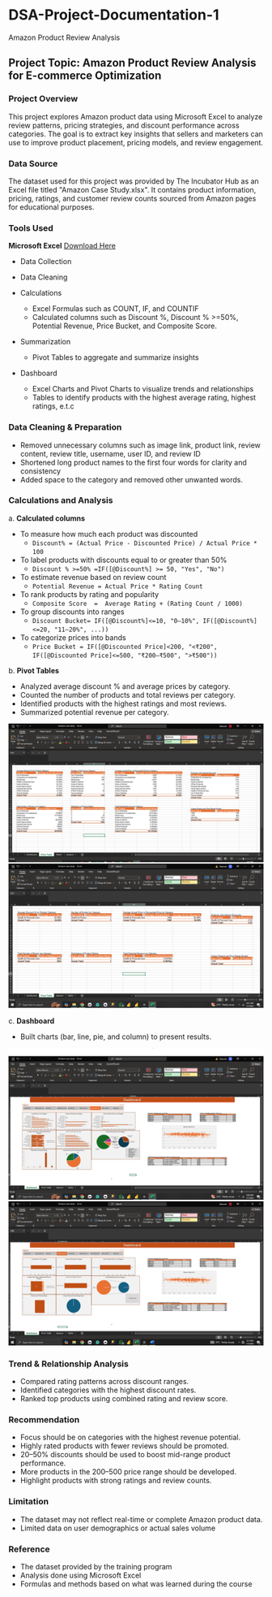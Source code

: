# DSA-Project-Documentation-1
Amazon Product Review Analysis

## Project Topic: Amazon Product Review Analysis for E-commerce Optimization

### Project Overview
This project explores Amazon product data using Microsoft Excel to analyze review patterns, pricing strategies, and discount performance across categories. The goal is to extract key insights that sellers and marketers can use to improve product placement, pricing models, and review engagement.

### Data Source
The dataset used for this project was provided by The Incubator Hub as an Excel file titled "Amazon Case Study.xlsx". It contains product information, pricing, ratings, and customer review counts sourced from Amazon pages for educational purposes.

### Tools Used
**Microsoft Excel** [Download Here](https://github.com/Debbierise001/DSA-Project-Documentation-1/blob/main/Amazon%20case%20study.xlsx)
- Data Collection
- Data Cleaning
- Calculations
  - Excel Formulas such as COUNT, IF, and COUNTIF
  - Calculated columns such as Discount %, Discount % >=50%, Potential Revenue, Price Bucket, and Composite Score.
    
- Summarization
  - Pivot Tables to aggregate and summarize insights
- Dashboard
  - Excel Charts and Pivot Charts to visualize trends and relationships
  - Tables to identify products with the highest average rating, highest ratings, e.t.c

### Data Cleaning & Preparation
- Removed unnecessary columns such as image link, product link, review content, review title, username, user ID, and review ID
- Shortened long product names to the first four words for clarity and consistency
- Added space to the category and removed other unwanted words.

### Calculations and Analysis
a. **Calculated columns**
- To measure how much each product was discounted
  - ```Discount% = (Actual Price - Discounted Price) / Actual Price * 100```
- To label products with discounts equal to or greater than 50%
  - ```Discount % >=50% =IF([@Discount%] >= 50, "Yes", "No")```
- To estimate revenue based on review count
  - ```Potential Revenue = Actual Price * Rating Count```
- To rank products by rating and popularity
  - ```Composite Score  =  Average Rating + (Rating Count / 1000)```
- To group discounts into ranges
  - ```Discount Bucket= IF([@Discount%]<=10, "0–10%", IF([@Discount%]<=20, "11–20%", ...))```
- To categorize prices into bands
  - ```Price Bucket = IF([@Discounted Price]<200, "<₹200", IF([@Discounted Price]<=500, "₹200–₹500", ">₹500"))```

b. **Pivot Tables**
- Analyzed average discount % and average prices by category.
- Counted the number of products and total reviews per category.
- Identified products with the highest ratings and most reviews.
- Summarized potential revenue per category.

![Pivot Table](https://github.com/Debbierise001/DSA-Project-Documentation-1/blob/main/Pivot%20Table.PNG)
![Pivot Table(Slicer)](https://github.com/Debbierise001/DSA-Project-Documentation-1/blob/main/Pivot%20Table(Slicer).PNG) 

c. **Dashboard**
- Built charts (bar, line, pie, and column) to present results.

![Dashboard](https://github.com/Debbierise001/DSA-Project-Documentation-1/blob/main/Dashboard.PNG)
![Dashboard(Slicer)](https://github.com/Debbierise001/DSA-Project-Documentation-1/blob/main/Dashboard%20(Slicer).PNG)

### Trend & Relationship Analysis
- Compared rating patterns across discount ranges.
- Identified categories with the highest discount rates.
- Ranked top products using combined rating and review score.

### Recommendation 
 - Focus should be on categories with the highest revenue potential.
 - Highly rated products with fewer reviews should be promoted.
 - 20–50% discounts should be used to boost mid-range product performance.
 - More products in the 200–500 price range should be developed.
 - Highlight products with strong ratings and review counts.
   
### Limitation 
- The dataset may not reflect real-time or complete Amazon product data.
- Limited data on user demographics or actual sales volume

### Reference 
- The dataset provided by the training program
- Analysis done using Microsoft Excel
- Formulas and methods based on what was learned during the course
